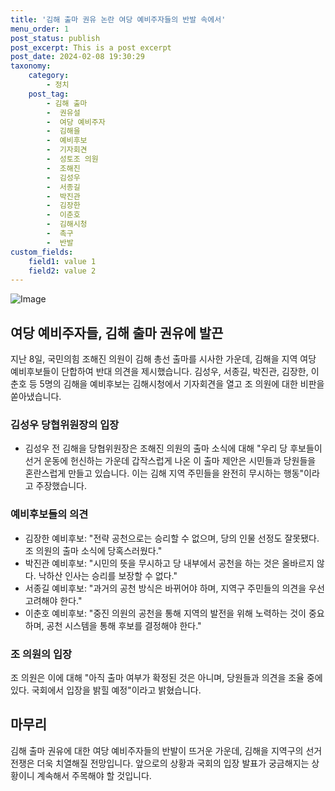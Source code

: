 ```yaml
---
title: '김해 출마 권유 논란 여당 예비주자들의 반발 속에서'
menu_order: 1
post_status: publish
post_excerpt: This is a post excerpt
post_date: 2024-02-08 19:30:29
taxonomy:
    category:
        - 정치
    post_tag:
        - 김해 출마
        -  권유설
        -  여당 예비주자
        -  김해을
        -  예비후보
        -  기자회견
        -  성토조 의원
        -  조해진
        -  김성우
        -  서종길
        -  박진관
        -  김장한
        -  이춘호
        -  김해시청
        -  촉구
        -  반발
custom_fields:
    field1: value 1
    field2: value 2
---
```


![Image](https://imgnews.pstatic.net/image/658/2024/02/08/0000065603_001_20240208135801687.jpg?type=w647)

## 여당 예비주자들, 김해 출마 권유에 발끈
지난 8일, 국민의힘 조해진 의원이 김해 총선 출마를 시사한 가운데, 김해을 지역 여당 예비후보들이 단합하여 반대 의견을 제시했습니다. 김성우, 서종길, 박진관, 김장한, 이춘호 등 5명의 김해을 예비후보는 김해시청에서 기자회견을 열고 조 의원에 대한 비판을 쏟아냈습니다.
### 김성우 당협위원장의 입장
- 김성우 전 김해을 당협위원장은 조해진 의원의 출마 소식에 대해 "우리 당 후보들이 선거 운동에 헌신하는 가운데 갑작스럽게 나온 이 출마 제안은 시민들과 당원들을 혼란스럽게 만들고 있습니다. 이는 김해 지역 주민들을 완전히 무시하는 행동"이라고 주장했습니다.
### 예비후보들의 의견
- 김장한 예비후보: "전략 공천으로는 승리할 수 없으며, 당의 인물 선정도 잘못됐다. 조 의원의 출마 소식에 당혹스러웠다."
- 박진관 예비후보: "시민의 뜻을 무시하고 당 내부에서 공천을 하는 것은 올바르지 않다. 낙하산 인사는 승리를 보장할 수 없다."
- 서종길 예비후보: "과거의 공천 방식은 바뀌어야 하며, 지역구 주민들의 의견을 우선 고려해야 한다."
- 이춘호 예비후보: "중진 의원의 공천을 통해 지역의 발전을 위해 노력하는 것이 중요하며, 공천 시스템을 통해 후보를 결정해야 한다."
### 조 의원의 입장
조 의원은 이에 대해 "아직 출마 여부가 확정된 것은 아니며, 당원들과 의견을 조율 중에 있다. 국회에서 입장을 밝힐 예정"이라고 밝혔습니다.
## 마무리
김해 출마 권유에 대한 여당 예비주자들의 반발이 뜨거운 가운데, 김해을 지역구의 선거전쟁은 더욱 치열해질 전망입니다. 앞으로의 상황과 국회의 입장 발표가 궁금해지는 상황이니 계속해서 주목해야 할 것입니다.
